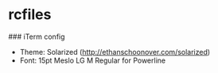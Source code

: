 # rcfiles

### iTerm config

- Theme: Solarized (http://ethanschoonover.com/solarized)
- Font: 15pt Meslo LG M Regular for Powerline
